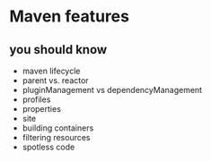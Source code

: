 # Maven features

## you should know

- maven lifecycle
- parent vs. reactor
- pluginManagement vs dependencyManagement
- profiles
- properties
- site
- building containers
- filtering resources
- spotless code
